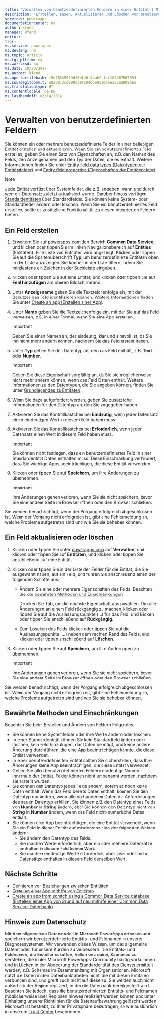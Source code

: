 ```yaml
---
title: "Verwalten von benutzerdefinierten Feldern in einer Entität | Microsoft-Dokumentation"
description: "Erstellen, Lesen, Aktualisieren und Löschen von benutzerdefinierten Feldern in einer Entität."
services: powerapps
documentationcenter: na
author: kfend
manager: kfend
editor: 
tags: 
ms.service: powerapps
ms.devlang: na
ms.topic: article
ms.tgt_pltfrm: na
ms.workload: na
ms.date: 10/20/2017
ms.author: kfend
ms.openlocfilehash: f5d769459f9d10e1d0f4bab2c1cc182407865053
ms.sourcegitcommit: e827813cd898ca9a1046b5952ea5e32ce2989a65
ms.translationtype: HT
ms.contentlocale: de-DE
ms.lasthandoff: 02/14/2018
---
```

# <a name="manage-custom-fields"></a>Verwalten von benutzerdefinierten Feldern
Sie können ein oder mehrere benutzerdefinierte Felder in einer beliebigen Entität erstellen und aktualisieren. Wenn Sie ein benutzerdefiniertes Feld erstellen, geben Sie einen Satz von Eigenschaften an, z.B. den Namen des Felds, den Anzeigenamen und den Typ der Daten, die es enthält. Weitere Informationen finden Sie unter [Entity field data types (Datentypen der Entitätsfelder)](https://docs.microsoft.com/common-data-service/entity-reference/field-data-types) und [Entity field properties (Eigenschaften der Entitätsfelder)](https://docs.microsoft.com/common-data-service/entity-reference/field-properties).

> [!NOTE]
> Jede Entität verfügt über [Systemfelder](data-platform-create-entity.md#system-fields-and-the-record-title-field), die z.B. angeben, wann und durch wen ein Datensatz zuletzt aktualisiert wurde. Darüber hinaus verfügen [Standardentitäten](data-platform-intro.md#standard-entities) über Standardfelder. Sie können keine System- oder Standardfelder ändern oder löschen. Wenn Sie ein benutzerdefiniertes Feld erstellen, sollte es zusätzliche Funktionalität zu diesen integrierten Feldern bieten.

## <a name="create-a-field"></a>Ein Feld erstellen

1. Erweitern Sie auf [powerapps.com](https://web.powerapps.com) den Bereich **Common Data Service**, und klicken oder tippen Sie im linken Navigationsbereich auf **Entities** (Entitäten). Eine Liste von Entitäten wird angezeigt. Klicken oder tippen Sie auf die Spaltenüberschrift **Typ**, um benutzerdefinierte Entitäten oben in der Liste anzuzeigen. Sie können in der Liste filtern, indem Sie mindestens ein Zeichen in der Suchleiste eingeben.

2. Klicken oder tippen Sie auf eine Entität, und klicken oder tippen Sie auf **Feld hinzufügen** am oberen Bildschirmrand.

3. Unter **Anzeigename** geben Sie die Textzeichenfolge ein, mit der Benutzer das Feld identifizieren können. Weitere Informationen finden Sie unter [Create an app (Erstellen einer App)](data-platform-create-app.md).

4. Unter **Name** geben Sie die Textzeichenfolge ein, mit der Sie auf das Feld verweisen, z.B. in einer Formel, wenn Sie eine App erstellen.
   
    > [!IMPORTANT]
    > Geben Sie einen Namen an, der eindeutig, klar und sinnvoll ist, da Sie ihn nicht mehr ändern können, nachdem Sie das Feld erstellt haben.

5. Unter **Typ** geben Sie den Datentyp an, den das Feld enthält, z.B. **Text** oder **Number**.
   
    > [!IMPORTANT]
    > Geben Sie diese Eigenschaft sorgfältig an, da Sie sie möglicherweise nicht mehr ändern können, wenn das Feld Daten enthält. Weitere Informationen zu den Datentypen, die Sie angeben können, finden Sie unter [Grundlegendes zu Entitäten](data-platform-intro.md#custom-fields).

6. Wenn Sie dazu aufgefordert werden, geben Sie zusätzliche Informationen für den Datentyp an, den Sie angegeben haben.

7. Aktivieren Sie das Kontrollkästchen bei **Eindeutig**, wenn jeder Datensatz einen eindeutigen Wert in diesem Feld haben muss.

8. Aktivieren Sie das Kontrollkästchen bei **Erforderlich**, wenn jeder Datensatz einen Wert in diesem Feld haben muss.
   
    > [!IMPORTANT]
    > Sie können nicht festlegen, dass ein benutzerdefiniertes Feld in einer Standardentität Daten enthalten muss. Diese Einschränkung verhindert, dass Sie wichtige Apps beeinträchtigen, die diese Entität verwenden.

9. Klicken oder tippen Sie auf **Speichern**, um Ihre Änderungen zu übernehmen.
   
    > [!IMPORTANT]
    > Ihre Änderungen gehen verloren, wenn Sie sie nicht speichern, bevor Sie eine andere Seite im Browser öffnen oder den Browser schließen.

Sie werden benachrichtigt, wenn der Vorgang erfolgreich abgeschlossen ist. Wenn der Vorgang nicht erfolgreich ist, gibt eine Fehlermeldung an, welche Probleme aufgetreten sind und wie Sie sie beheben können.

## <a name="update-or-delete-a-field"></a>Ein Feld aktualisieren oder löschen
1. Klicken oder tippen Sie unter [powerapps.com](https://web.powerapps.com) auf **Verwalten**, und klicken oder tippen Sie auf **Entitäten**, und klicken oder tippen Sie anschließend auf eine Entität.
2. Klicken oder tippen Sie in der Liste der Felder für die Entität, die Sie ausgewählt haben, auf ein Feld, und führen Sie anschließend einen der folgenden Schritte aus:
   
   * Ändern Sie eine oder mehrere Eigenschaften des Felds. Beachten Sie die [bewährten Methoden und Einschränkungen](data-platform-manage-fields.md#best-practices-and-restrictions).
     
       Drücken Sie Tab, um die nächste Eigenschaft auszuwählen. Um alle Änderungen an einem Feld rückgängig zu machen, klicken oder tippen Sie auf die Auslassungspunkte (...) für das Feld, und klicken oder tippen Sie anschließend auf **Rückgängig**.
   * Zum Löschen des Felds klicken oder tippen Sie auf die Auslassungspunkte (...) neben dem rechten Rand des Felds, und klicken oder tippen anschließend auf **Löschen**.
3. Klicken oder tippen Sie auf **Speichern**, um Ihre Änderungen zu übernehmen.
   
    > [!IMPORTANT]
    > Ihre Änderungen gehen verloren, wenn Sie sie nicht speichern, bevor Sie eine andere Seite im Browser öffnen oder den Browser schließen.

Sie werden benachrichtigt, wenn der Vorgang erfolgreich abgeschlossen ist. Wenn der Vorgang nicht erfolgreich ist, gibt eine Fehlermeldung an, welche Probleme aufgetreten sind und wie Sie sie beheben können.

## <a name="best-practices-and-restrictions"></a>Bewährte Methoden und Einschränkungen
Beachten Sie beim Erstellen und Ändern von Feldern Folgendes:

* Sie können keine Systemfelder oder ihre Werte ändern oder löschen.
* In einer Standardentität können Sie kein Standardfeld ändern oder löschen, kein Feld hinzufügen, das Daten benötigt, und keine andere Änderung durchführen, die eine App beeinträchtigen könnte, die diese Entität verwendet.
* In einer benutzerdefinierten Entität sollten Sie sicherstellen, dass Ihre Änderungen keine App beeinträchtigen, die diese Entität verwendet.
* Geben Sie allen benutzerdefinierten Feldern eindeutige Namen innerhalb der Entität. Felder können nicht umbenannt werden, nachdem sie erstellt wurden.
* Sie können den Datentyp jedes Felds ändern, sofern es noch keine Daten enthält. Wenn das Feld bereits Daten enthält, können Sie den Datentyp nur ändern, wenn alle vorhandenen Daten die Anforderungen des neuen Datentyp erfüllen. Sie können z.B. den Datentyp eines Felds von **Number** in **String** ändern, aber Sie können den Datentyp nicht von **String** in **Number** ändern, wenn das Feld nicht-numerische Daten enthält.
* Sie können eine App beeinträchtigen, die eine Entität verwendet, wenn Sie ein Feld in dieser Entität auf mindestens eine der folgenden Weisen ändern:
  * Sie ändern den Datentyp des Felds.
  * Sie machen Werte erforderlich, aber ein oder mehrere Datensätze enthalten in diesem Feld keinen Wert.
  * Sie machen eindeutige Werte erforderlich, aber zwei oder mehr Datensätze enthalten in diesem Feld denselben Wert.

## <a name="next-steps"></a>Nächste Schritte
* [Definieren von Beziehungen zwischen Entitäten](data-platform-entity-lookup.md)
* [Erstellen einer App mithilfe von Entitäten](data-platform-create-app.md)
* [Create an app from scratch using a Common Data Service database (Erstellen einer App von Grund auf neu mithilfe einer Common Data Service-Datenbank)](data-platform-create-app-scratch.md)

## <a name="privacy-notice"></a>Hinweis zum Datenschutz
Mit dem allgemeinen Datenmodell in Microsoft PowerApps erfassen und speichern wir benutzerdefinierte Entitäts- und Feldnamen in unseren Diagnosesystemen.  Wir verwenden dieses Wissen, um das allgemeine Datenmodell für unsere Kunden zu verbessern. Die Entitäts- und Feldnamen, die Ersteller schaffen, helfen uns dabei, Szenarios zu verstehen, die in der Microsoft PowerApps-Community häufig vorkommen und in Lücken in der Abdeckung der Standardentität des Diensts ermittelt werden, z.B. Schemas im Zusammenhang mit Organisationen. Microsoft nutzt die Daten in den Datenbanktabellen nicht, die mit diesen Entitäten verbunden sind, und greift auch nicht auf diese zu. Sie werden auch nicht außerhalb der Region repliziert, in der die Datenbank bereitgestellt wird. Beachten Sie jedoch, dass die benutzerdefinierten Entitäts- und Feldnamen möglicherweise über Regionen hinweg repliziert werden können und unter Einhaltung unserer Richtlinien für die Datenaufbewahrung gelöscht werden. Microsoft ist bestrebt, zu Ihrer Privatsphäre beizutragen, so wie ausführlich in unserem [Trust Center](https://www.microsoft.com/trustcenter/Privacy/default.aspx) beschrieben.

